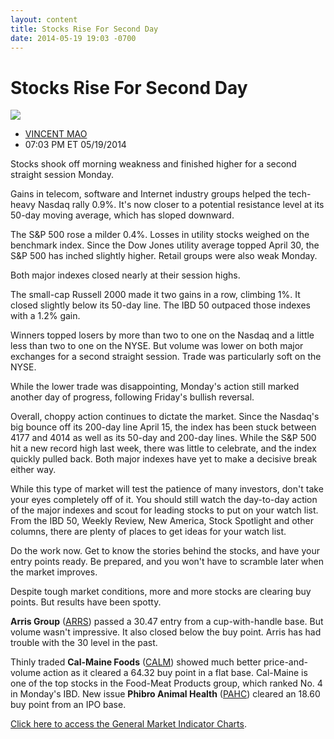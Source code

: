 ```yaml
---
layout: content
title: Stocks Rise For Second Day
date: 2014-05-19 19:03 -0700
---
```



Stocks Rise For Second Day
===========================


![](https://www.investors.com/wp-content/uploads/ibd-migrated-images/MPv_140520_635361110539689967.png)

* [VINCENT MAO](https://www.investors.com/author/maov/ "Posts by VINCENT MAO")
* 07:03 PM ET 05/19/2014




Stocks shook off morning weakness and finished higher for a second straight session Monday.

  

Gains in telecom, software and Internet industry groups helped the tech-heavy Nasdaq rally 0.9%. It's now closer to a potential resistance level at its 50-day moving average, which has sloped downward.

  

The S&P 500 rose a milder 0.4%. Losses in utility stocks weighed on the benchmark index. Since the Dow Jones utility average topped April 30, the S&P 500 has inched slightly higher. Retail groups were also weak Monday.

  

Both major indexes closed nearly at their session highs.

  

The small-cap Russell 2000 made it two gains in a row, climbing 1%. It closed slightly below its 50-day line. The IBD 50 outpaced those indexes with a 1.2% gain.

  

Winners topped losers by more than two to one on the Nasdaq and a little less than two to one on the NYSE. But volume was lower on both major exchanges for a second straight session. Trade was particularly soft on the NYSE.

  

While the lower trade was disappointing, Monday's action still marked another day of progress, following Friday's bullish reversal.

  

Overall, choppy action continues to dictate the market. Since the Nasdaq's big bounce off its 200-day line April 15, the index has been stuck between 4177 and 4014 as well as its 50-day and 200-day lines. While the S&P 500 hit a new record high last week, there was little to celebrate, and the index quickly pulled back. Both major indexes have yet to make a decisive break either way.

  

While this type of market will test the patience of many investors, don't take your eyes completely off of it. You should still watch the day-to-day action of the major indexes and scout for leading stocks to put on your watch list. From the IBD 50, Weekly Review, New America, Stock Spotlight and other columns, there are plenty of places to get ideas for your watch list.

  

Do the work now. Get to know the stories behind the stocks, and have your entry points ready. Be prepared, and you won't have to scramble later when the market improves.

  

Despite tough market conditions, more and more stocks are clearing buy points. But results have been spotty.

  

**Arris Group** ([ARRS](https://research.investors.com/quote.aspx?symbol=ARRS)) passed a 30.47 entry from a cup-with-handle base. But volume wasn't impressive. It also closed below the buy point. Arris has had trouble with the 30 level in the past.

  

Thinly traded **Cal-Maine Foods** ([CALM](https://research.investors.com/quote.aspx?symbol=CALM)) showed much better price-and-volume action as it cleared a 64.32 buy point in a flat base. Cal-Maine is one of the top stocks in the Food-Meat Products group, which ranked No. 4 in Monday's IBD. New issue **Phibro Animal Health** ([PAHC](https://research.investors.com/quote.aspx?symbol=PAHC)) cleared an 18.60 buy point from an IPO base.

  

[Click here to access the General Market Indicator Charts](https://www.investors.com/pdf/GMI_052014.pdf).




